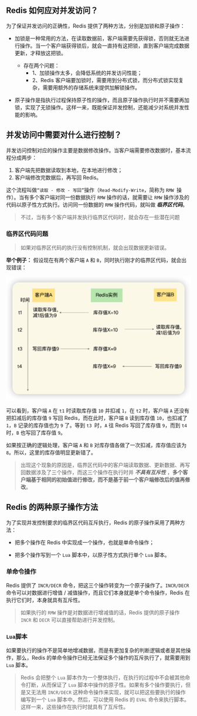 ## Redis 如何应对并发访问？

为了保证并发访问的正确性，Redis 提供了两种方法，分别是加锁和原子操作：
+ 加锁是一种常用的方法，在读取数据前，客户端需要先获得锁，否则就无法进行操作。当一个客户端获得锁后，就会一直持有这把锁，直到客户端完成数据更新，才释放这把锁。
  + 存在两个问题：
    + 1、加锁操作太多，会降低系统的并发访问性能；
    + 2、Redis 客户端要加锁时，需要用到分布式锁，而分布式锁实现复杂，需要用额外的存储系统来提供加解锁操作。

+ 原子操作是指执行过程保持原子性的操作，而且原子操作执行时并不需要再加锁，实现了无锁操作。这样一来，既能保证并发控制，还能减少对系统并发性能的影响。


## 并发访问中需要对什么进行控制？

并发访问控制对应的操作主要是数据修改操作。当客户端需要修改数据时，基本流程分成两步：

1. 客户端先把数据读取到本地，在本地进行修改；
2. 客户端修改完数据后，再写回 Redis。


这个流程叫做`“读取 - 修改 - 写回”`操作（`Read-Modify-Write`，简称为 `RMW `操作）。当有多个客户端对同一份数据执行 `RMW` 操作的话，就需要让 `RMW` 操作涉及的代码以原子性方式执行。访问同一份数据的 `RMW` 操作代码，就叫做 ***临界区代码***。

> 不过，当有多个客户端并发执行临界区代码时，就会存在一些潜在问题

### 临界区代码问题

> 如果对临界区代码的执行没有控制机制，就会出现数据更新错误。

**举个例子：**
假设现在有两个客户端 `A` 和 `B`，同时执行刚才的临界区代码，就会出现错误：

![临界区代码错误示例](.pic/2023-03-27-%E4%B8%B4%E7%95%8C%E5%8C%BA%E4%BB%A3%E7%A0%81%E9%94%99%E8%AF%AF%E7%A4%BA%E4%BE%8B.png)

可以看到，客户端 `A` 在 `t1` 时读取库存值 `10` 并扣减 `1`，在 `t2` 时，客户端 `A` 还没有把扣减后的库存值 `9` 写回 Redis，而在此时，客户端 `B` 读到库存值 `10`，也扣减了 `1`，`B` 记录的库存值也为 `9` 了。等到 `t3 `时，`A` 往 Redis 写回了库存值 `9`，而到 `t4` 时，`B` 也写回了库存值 `9`。

如果按正确的逻辑处理，客户端 `A` 和 `B` 对库存值各做了一次扣减，库存值应该为 `8`。所以，这里的库存值明显更新错了。

> 出现这个现象的原因是，临界区代码中的客户端读取数据、更新数据、再写回数据涉及了三个操作，而这三个操作在执行时并 ***不具有互斥性*** ，**多个客户端基于相同的初始值进行修改，而不是基于前一个客户端修改后的值再修改**。


## Redis 的两种原子操作方法

为了实现并发控制要求的临界区代码互斥执行，Redis 的原子操作采用了两种方法：
+ 把多个操作在 Redis 中实现成一个操作，也就是单命令操作；


+ 把多个操作写到一个 `Lua` 脚本中，以原子性方式执行单个 `Lua` 脚本。

### 单命令操作

Redis 提供了 `INCR/DECR` 命令，把这三个操作转变为一个原子操作了。`INCR/DECR` 命令可以对数据进行增值 / 减值操作，而且它们本身就是单个命令操作，Redis 在执行它们时，本身就具有互斥性。

> 如果执行的 `RMW` 操作是对数据进行增减值的话，Redis 提供的原子操作 `INCR` 和 `DECR` 可以直接帮助进行并发控制。


### `Lua`脚本
如果要执行的操作不是简单地增减数据，而是有更加复杂的判断逻辑或者是其他操作，那么，Redis 的单命令操作已经无法保证多个操作的互斥执行了，就需要用到 `Lua` 脚本。

> Redis 会把整个 `Lua` 脚本作为一个整体执行，在执行的过程中不会被其他命令打断，从而保证了 `Lua` 脚本中操作的原子性。如果有多个操作要执行，但是又无法用 `INCR/DECR` 这种命令操作来实现，就可以把这些要执行的操作编写到一个 `Lua` 脚本中。然后，可以使用 Redis 的 `EVAL` 命令来执行脚本。这样一来，这些操作在执行时就具有了互斥性。